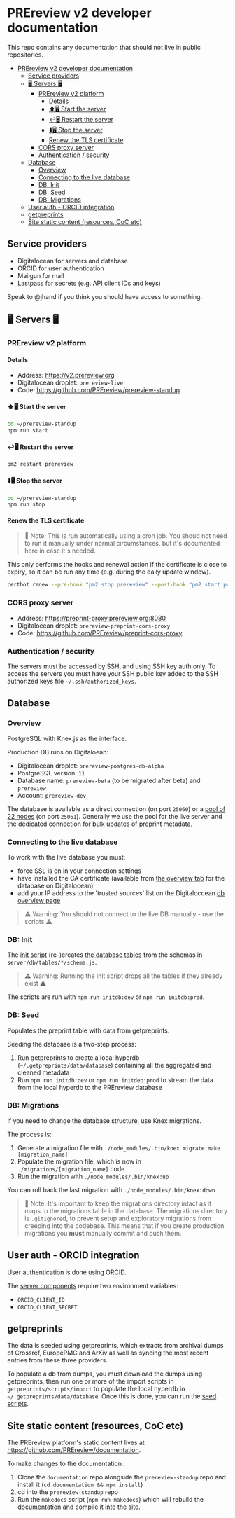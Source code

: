# PREreview v2 developer documentation

This repo contains any documentation that should not live in public repositories.

- [PREreview v2 developer documentation](#prereview-v2-developer-documentation)
  - [Service providers](#service-providers)
  - [🖥️ Servers 🖥️](#%f0%9f%96%a5%ef%b8%8f-servers-%f0%9f%96%a5%ef%b8%8f)
    - [PREreview v2 platform](#prereview-v2-platform)
      - [Details](#details)
      - [⬆️🖥️ Start the server](#%e2%ac%86%ef%b8%8f%f0%9f%96%a5%ef%b8%8f-start-the-server)
      - [↩️🖥️ Restart the server](#%e2%86%a9%ef%b8%8f%f0%9f%96%a5%ef%b8%8f-restart-the-server)
      - [⬇️🖥️ Stop the server](#%e2%ac%87%ef%b8%8f%f0%9f%96%a5%ef%b8%8f-stop-the-server)
      - [Renew the TLS certificate](#renew-the-tls-certificate)
    - [CORS proxy server](#cors-proxy-server)
    - [Authentication / security](#authentication--security)
  - [Database](#database)
    - [Overview](#overview)
    - [Connecting to the live database](#connecting-to-the-live-database)
    - [DB: Init](#db-init)
    - [DB: Seed](#db-seed)
    - [DB: Migrations](#db-migrations)
  - [User auth - ORCID integration](#user-auth---orcid-integration)
  - [getpreprints](#getpreprints)
  - [Site static content (resources, CoC etc)](#site-static-content-resources-coc-etc)

## Service providers

- Digitalocean for servers and database
- ORCID for user authentication
- Mailgun for mail
- Lastpass for secrets (e.g. API client IDs and keys)

Speak to @jhand if you think you should have access to something.

## 🖥️ Servers 🖥️

### PREreview v2 platform

#### Details

- Address: https://v2.prereview.org
- Digitalocean droplet: `prereview-live`
- Code: https://github.com/PREreview/prereview-standup

#### ⬆️🖥️ Start the server

```bash
cd ~/prereview-standup
npm run start
```

#### ↩️🖥️ Restart the server

```bash
pm2 restart prereview
```

#### ⬇️🖥️ Stop the server

```bash
cd ~/prereview-standup
npm run stop
```

#### Renew the TLS certificate

> 📝 Note: This is run automatically using a cron job. You shoud not need to run it manually under normal circumstances, but it's documented here in case it's needed.

This only performs the hooks and renewal action if the certificate is close to expiry, so it can be run any time (e.g. during the daily update window).

```bash
certbot renew --pre-hook "pm2 stop prereview" --post-hook "pm2 start prereview"
```

### CORS proxy server

- Address: https://preprint-proxy.prereview.org:8080
- Digitalocean droplet: `prereview-preprint-cors-proxy`
- Code: https://github.com/PREreview/preprint-cors-proxy

### Authentication / security

The servers must be accessed by SSH, and using SSH key auth only. To access the servers you must have your SSH public key added to the SSH authorized keys file `~/.ssh/authorized_keys`.

## Database

### Overview

PostgreSQL with Knex.js as the interface.

Production DB runs on Digitaloean:

- Digitalocean droplet: `prereview-postgres-db-alpha`
- PostgreSQL version: `11`
- Database name: `prereview-beta` (to be migrated after beta) and `prereview`
- Account: `prereview-dev`

The database is available as a direct connection (on port `25060`) or a [pool of 22 nodes](https://cloud.digitalocean.com/databases/prereview-postgres-db-alpha/pools?i=cd22e4) (on port `25061`). Generally we use the pool for the live server and the dedicated connection for bulk updates of preprint metadata.

### Connecting to the live database

To work with the live database you must:

- force SSL is on in your connection settings
- have installed the CA certificate (available from [the overview tab](https://cloud.digitalocean.com/databases/prereview-postgres-db-alpha) for the database on Digitalocean)
- add your IP address to the 'trusted sources' list on the Digitaloccean [db overview page](https://cloud.digitalocean.com/databases/prereview-postgres-db-alpha)

> ⚠️ Warning: You should not connect to the live DB manually - use the scripts ⚠️

### DB: Init

The [init script](https://github.com/PREreview/prereview-standup/blob/master/scripts/initdb.js) (re-)creates [the database tables](https://github.com/PREreview/prereview-standup/tree/master/server/db/tables) from the schemas in `server/db/tables/*/schema.js`.

> ⚠️ Warning: Running the init script drops all the tables if they already exist ⚠️

The scripts are run with `npm run initdb:dev` or `npm run initdb:prod`.

### DB: Seed

Populates the preprint table with data from getpreprints.

Seeding the database is a two-step process:

1. Run getpreprints to create a local hyperdb (`~/.getpreprints/data/database`) containing all the aggregated and cleaned metadata
2. Run `npm run initdb:dev` or `npm run initdeb:prod` to stream the data from the local hyperdb to the PREreview database

### DB: Migrations

If you need to change the database structure, use Knex migrations.

The process is:

1. Generate a migration file with `./node_modules/.bin/knex migrate:make [migration_name]`
2. Populate the migration file, which is now in `./migrations/[migration_name]` code
3. Run the migration with `./node_modules/.bin/knex:up`

You can roll back the last migration with `./node_modules/.bin/knex:down`

> 📝 Note: It's important to keep the migrations directory intact as it maps to the migrations table in the database. The migrations directory is `.gitignore`d, to prevent setup and exploratory migrations from creeping into the codebase. This means that if you create production migrations you **must** manually commit and push them. 

## User auth - ORCID integration

User authentication is done using ORCID.

The [server components](https://github.com/PREreview/prereview-standup/tree/master/server/auth/orcid) require two environment variables:

- `ORCID_CLIENT_ID`
- `ORCID_CLIENT_SECRET`

## getpreprints

The data is seeded using getpreprints, which extracts from archival dumps of Crossref, EuropePMC and ArXiv as well as syncing the most recent entries from these three providers.

To populate a db from dumps, you must download the dumps using getpreprints, then run one or more of the import scripts in `getpreprints/scripts/import` to populate the local hyperdb in `~/.getpreprints/data/database`. Once this is done, you can run the [seed scripts](#seed).

## Site static content (resources, CoC etc)

The PREreview platform's static content lives at https://github.com/PREreview/documentation.

To make changes to the documentation:

1. Clone the `documentation` repo alongside the `prereview-standup` repo and install it (`cd documentation && npm install`)
2. cd into the `prereview-standup` repo
3. Run the `makedocs` script (`npm run makedocs`) which will rebuild the documentation and compile it into the site.
